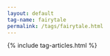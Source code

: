 ```yaml
---
layout: default
tag-name: fairytale
permalink: /tags/fairytale.html
---
```


{% include tag-articles.html %}
